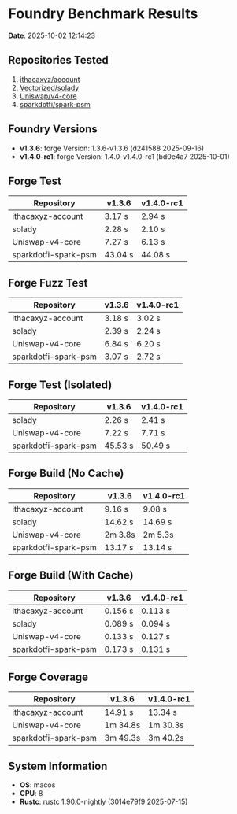 # Foundry Benchmark Results

**Date**: 2025-10-02 12:14:23

## Repositories Tested

1. [ithacaxyz/account](https://github.com/ithacaxyz/account)
2. [Vectorized/solady](https://github.com/Vectorized/solady)
3. [Uniswap/v4-core](https://github.com/Uniswap/v4-core)
4. [sparkdotfi/spark-psm](https://github.com/sparkdotfi/spark-psm)

## Foundry Versions

- **v1.3.6**: forge Version: 1.3.6-v1.3.6 (d241588 2025-09-16)
- **v1.4.0-rc1**: forge Version: 1.4.0-v1.4.0-rc1 (bd0e4a7 2025-10-01)

## Forge Test

| Repository           | v1.3.6  | v1.4.0-rc1 |
| -------------------- | ------- | ---------- |
| ithacaxyz-account    | 3.17 s  | 2.94 s     |
| solady               | 2.28 s  | 2.10 s     |
| Uniswap-v4-core      | 7.27 s  | 6.13 s     |
| sparkdotfi-spark-psm | 43.04 s | 44.08 s    |

## Forge Fuzz Test

| Repository           | v1.3.6 | v1.4.0-rc1 |
| -------------------- | ------ | ---------- |
| ithacaxyz-account    | 3.18 s | 3.02 s     |
| solady               | 2.39 s | 2.24 s     |
| Uniswap-v4-core      | 6.84 s | 6.20 s     |
| sparkdotfi-spark-psm | 3.07 s | 2.72 s     |

## Forge Test (Isolated)

| Repository           | v1.3.6  | v1.4.0-rc1 |
| -------------------- | ------- | ---------- |
| solady               | 2.26 s  | 2.41 s     |
| Uniswap-v4-core      | 7.22 s  | 7.71 s     |
| sparkdotfi-spark-psm | 45.53 s | 50.49 s    |

## Forge Build (No Cache)

| Repository           | v1.3.6  | v1.4.0-rc1 |
| -------------------- | ------- | ---------- |
| ithacaxyz-account    | 9.16 s  | 9.08 s     |
| solady               | 14.62 s | 14.69 s    |
| Uniswap-v4-core      | 2m 3.8s | 2m 5.3s    |
| sparkdotfi-spark-psm | 13.17 s | 13.14 s    |

## Forge Build (With Cache)

| Repository           | v1.3.6  | v1.4.0-rc1 |
| -------------------- | ------- | ---------- |
| ithacaxyz-account    | 0.156 s | 0.113 s    |
| solady               | 0.089 s | 0.094 s    |
| Uniswap-v4-core      | 0.133 s | 0.127 s    |
| sparkdotfi-spark-psm | 0.173 s | 0.131 s    |

## Forge Coverage

| Repository           | v1.3.6   | v1.4.0-rc1 |
| -------------------- | -------- | ---------- |
| ithacaxyz-account    | 14.91 s  | 13.34 s    |
| Uniswap-v4-core      | 1m 34.8s | 1m 30.3s   |
| sparkdotfi-spark-psm | 3m 49.3s | 3m 40.2s   |

## System Information

- **OS**: macos
- **CPU**: 8
- **Rustc**: rustc 1.90.0-nightly (3014e79f9 2025-07-15)
